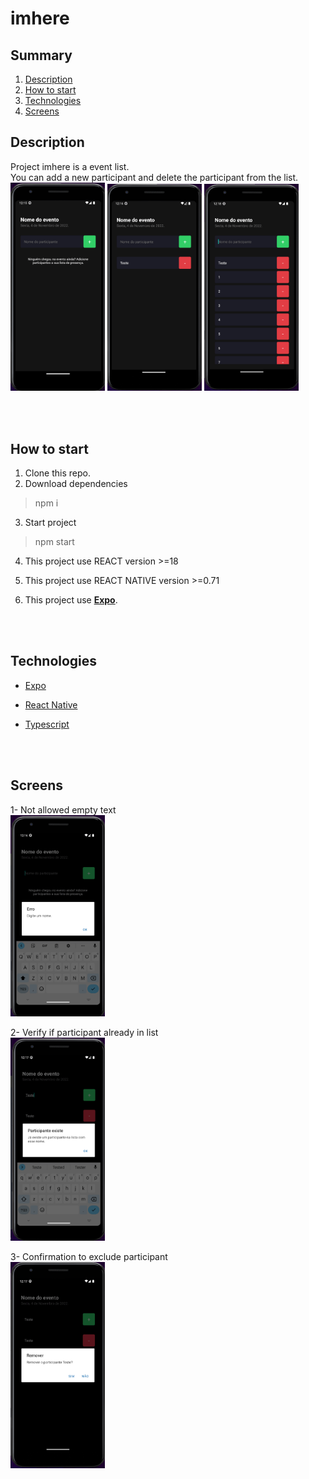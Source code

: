 # imhere

## Summary

1. [Description](#description)
2. [How to start](#how-to-start)
3. [Technologies](#technologies)
4. [Screens](#screens)

## Description

Project imhere is a event list. <br>
You can add a new participant and delete the participant from the list. <br>
<img src="./assets/readme/1.png" style="max-width: 100%; width: 30%; height: auto;">
<img src="./assets/readme/3.png" style="max-width: 100%; width: 30%; height: auto;">
<img src="./assets/readme/6.png" style="max-width: 100%; width: 30%; height: auto;">

<br><br>

## How to start

1. Clone this repo.
2. Download dependencies

> npm i

3. Start project

> npm start

4. This project use REACT version >=18
5. This project use REACT NATIVE version >=0.71
6. This project use **[Expo](https://expo.dev/)**.

   <br><br>

## Technologies

- [Expo](https://docs.expo.dev/guides/authentication/#github)
- [React Native](https://reactnative.dev/)
- [Typescript](https://www.typescriptlang.org/)

  <br><br>

## Screens

1- Not allowed empty text <br>
<img src="./assets/readme/2.png" style="max-width: 100%; width: 30%; height: auto;">

2- Verify if participant already in list<br>
<img src="./assets/readme/4.png" style="max-width: 100%; width: 30%; height: auto;">

3- Confirmation to exclude participant<br>
<img src="./assets/readme/5.png" style="max-width: 100%; width: 30%; height: auto;">
